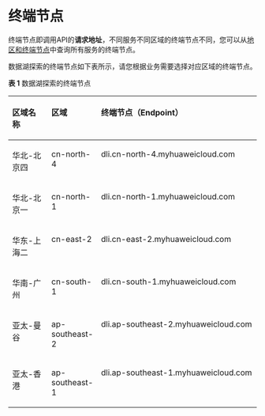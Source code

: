 # 终端节点<a name="dli_02_0176"></a>

终端节点即调用API的**请求地址**，不同服务不同区域的终端节点不同，您可以从[地区和终端节点](https://developer.huaweicloud.com/endpoint?all)中查询所有服务的终端节点。

数据湖探索的终端节点如下表所示，请您根据业务需要选择对应区域的终端节点。

**表 1**  数据湖探索的终端节点

<a name="table171073378112"></a>
<table><thead align="left"><tr id="row120917371917"><th class="cellrowborder" valign="top" width="16.16%" id="mcps1.2.4.1.1"><p id="p1120903715110"><a name="p1120903715110"></a><a name="p1120903715110"></a>区域名称</p>
</th>
<th class="cellrowborder" valign="top" width="18.18%" id="mcps1.2.4.1.2"><p id="p1209193715118"><a name="p1209193715118"></a><a name="p1209193715118"></a>区域</p>
</th>
<th class="cellrowborder" valign="top" width="65.66%" id="mcps1.2.4.1.3"><p id="p14209137211"><a name="p14209137211"></a><a name="p14209137211"></a>终端节点（Endpoint）</p>
</th>
</tr>
</thead>
<tbody><tr id="row1859618415241"><td class="cellrowborder" valign="top" width="16.16%" headers="mcps1.2.4.1.1 "><p id="p4799176112414"><a name="p4799176112414"></a><a name="p4799176112414"></a>华北-北京四</p>
</td>
<td class="cellrowborder" valign="top" width="18.18%" headers="mcps1.2.4.1.2 "><p id="p57991761244"><a name="p57991761244"></a><a name="p57991761244"></a>cn-north-4</p>
</td>
<td class="cellrowborder" valign="top" width="65.66%" headers="mcps1.2.4.1.3 "><p id="p279919611241"><a name="p279919611241"></a><a name="p279919611241"></a>dli.cn-north-4.myhuaweicloud.com</p>
</td>
</tr>
<tr id="row202097371715"><td class="cellrowborder" valign="top" width="16.16%" headers="mcps1.2.4.1.1 "><p id="p11461142494114"><a name="p11461142494114"></a><a name="p11461142494114"></a>华北-北京一</p>
</td>
<td class="cellrowborder" valign="top" width="18.18%" headers="mcps1.2.4.1.2 "><p id="p4461102414110"><a name="p4461102414110"></a><a name="p4461102414110"></a>cn-north-1</p>
</td>
<td class="cellrowborder" valign="top" width="65.66%" headers="mcps1.2.4.1.3 "><p id="p24618246413"><a name="p24618246413"></a><a name="p24618246413"></a>dli.cn-north-1.myhuaweicloud.com</p>
</td>
</tr>
<tr id="row1490111217411"><td class="cellrowborder" valign="top" width="16.16%" headers="mcps1.2.4.1.1 "><p id="p1178793614111"><a name="p1178793614111"></a><a name="p1178793614111"></a>华东-上海二</p>
</td>
<td class="cellrowborder" valign="top" width="18.18%" headers="mcps1.2.4.1.2 "><p id="p1778753618417"><a name="p1778753618417"></a><a name="p1778753618417"></a>cn-east-2</p>
</td>
<td class="cellrowborder" valign="top" width="65.66%" headers="mcps1.2.4.1.3 "><p id="p137875362410"><a name="p137875362410"></a><a name="p137875362410"></a>dli.cn-east-2.myhuaweicloud.com</p>
</td>
</tr>
<tr id="row357171013415"><td class="cellrowborder" valign="top" width="16.16%" headers="mcps1.2.4.1.1 "><p id="p992635494119"><a name="p992635494119"></a><a name="p992635494119"></a>华南-广州</p>
</td>
<td class="cellrowborder" valign="top" width="18.18%" headers="mcps1.2.4.1.2 "><p id="p992635410418"><a name="p992635410418"></a><a name="p992635410418"></a>cn-south-1</p>
</td>
<td class="cellrowborder" valign="top" width="65.66%" headers="mcps1.2.4.1.3 "><p id="p19927155410416"><a name="p19927155410416"></a><a name="p19927155410416"></a>dli.cn-south-1.myhuaweicloud.com</p>
</td>
</tr>
<tr id="row20571210174113"><td class="cellrowborder" valign="top" width="16.16%" headers="mcps1.2.4.1.1 "><p id="p21967634218"><a name="p21967634218"></a><a name="p21967634218"></a>亚太-曼谷</p>
</td>
<td class="cellrowborder" valign="top" width="18.18%" headers="mcps1.2.4.1.2 "><p id="p1119614654212"><a name="p1119614654212"></a><a name="p1119614654212"></a>ap-southeast-2</p>
</td>
<td class="cellrowborder" valign="top" width="65.66%" headers="mcps1.2.4.1.3 "><p id="p41971763427"><a name="p41971763427"></a><a name="p41971763427"></a>dli.ap-southeast-2.myhuaweicloud.com</p>
</td>
</tr>
<tr id="row82263117426"><td class="cellrowborder" valign="top" width="16.16%" headers="mcps1.2.4.1.1 "><p id="p6264173012427"><a name="p6264173012427"></a><a name="p6264173012427"></a>亚太-香港</p>
</td>
<td class="cellrowborder" valign="top" width="18.18%" headers="mcps1.2.4.1.2 "><p id="p1264173014426"><a name="p1264173014426"></a><a name="p1264173014426"></a>ap-southeast-1</p>
</td>
<td class="cellrowborder" valign="top" width="65.66%" headers="mcps1.2.4.1.3 "><p id="p2264183014426"><a name="p2264183014426"></a><a name="p2264183014426"></a>dli.ap-southeast-1.myhuaweicloud.com</p>
</td>
</tr>
</tbody>
</table>

